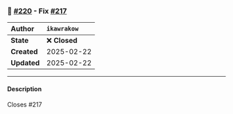 ### 🐛 [#220](https://github.com/ikawrakow/ik_llama.cpp/pull/220) - Fix [#217](https://github.com/ikawrakow/ik_llama.cpp/issues/217)

| **Author** | `ikawrakow` |
| :--- | :--- |
| **State** | ❌ **Closed** |
| **Created** | 2025-02-22 |
| **Updated** | 2025-02-22 |

---

#### Description

Closes #217